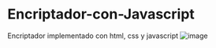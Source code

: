# Encriptador-con-Javascript
Encriptador implementado con html, css y javascript
![image](https://user-images.githubusercontent.com/119085300/211130471-33c6db4e-9888-432a-926a-711c17e6ac95.png)
